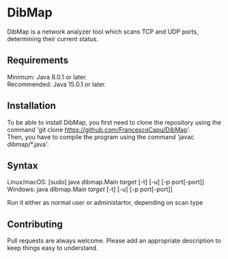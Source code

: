 # DibMap
DibMap is a network analyzer tool which scans TCP and UDP ports, determining their current status.

## Requirements
Minimum: Java 8.0.1 or later.  
Recommended: Java 15.0.1 or later.  

## Installation
To be able to install DibMap, you first need to clone the repository using the command 'git clone https://github.com/FrancescoCapu/DibMap'.  
Then, you have to compile the program using the command 'javac dibmap/*.java'.

## Syntax
Linux/macOS: [sudo] java dibmap.Main *target* [-t] [-u] [-p port[-port]]  
Windows: java dibmap.Main *target* [-t] [-u] [-p port[-port]]  
  
Run it either as normal user or administartor, depending on scan type

## Contributing
Pull requests are always welcome. Please add an appropriate description to keep things easy to understand.

